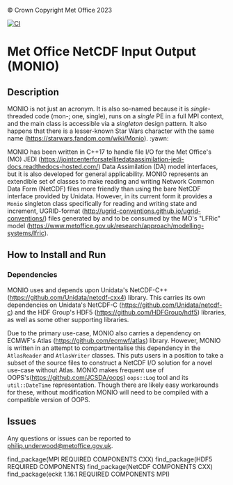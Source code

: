 &copy; Crown Copyright Met Office 2023

[![CI](https://github.com/MetOffice/monio/actions/workflows/ci.yml/badge.svg)](https://github.com/MetOffice/monio/actions/workflows/ci.yml)


# Met Office NetCDF Input Output (MONIO)

## Description

MONIO is not just an acronym. It is also so-named because it is _single_-threaded code (mon-; one, single), runs on a _single_ PE in a full MPI context, and the main class is accessible via a _singleton_ design pattern. It also happens that there is a lesser-known Star Wars character with the same name (https://starwars.fandom.com/wiki/Monio). :yawn:

MONIO has been written in C++17 to handle file I/O for the Met Office's (MO) JEDI (https://jointcenterforsatellitedataassimilation-jedi-docs.readthedocs-hosted.com/) Data Assimilation (DA) model interfaces, but it is also developed for general applicability. MONIO represents an extendible set of classes to make reading and writing Network Common Data Form (NetCDF) files more friendly than using the bare NetCDF interface provided by Unidata. However, in its current form it provides a `Monio` singleton class specifically for reading and writing state and increment, UGRID-format (http://ugrid-conventions.github.io/ugrid-conventions/) files generated by and to be consumed by the MO's "LFRic" model (https://www.metoffice.gov.uk/research/approach/modelling-systems/lfric).

## How to Install and Run


### Dependencies

MONIO uses and depends upon Unidata's NetCDF-C++ (https://github.com/Unidata/netcdf-cxx4) library. This carries its own dependencies on Unidata's NetCDF-C (https://github.com/Unidata/netcdf-c) and the HDF Group's HDF5 (https://github.com/HDFGroup/hdf5) libraries, as well as some other supporting libraries.

Due to the primary use-case, MONIO also carries a dependency on ECMWF's Atlas (https://github.com/ecmwf/atlas) library. However, MONIO is written in an attempt to compartmentalise this dependency in the `AtlasReader` and `AtlasWriter` classes. This puts users in a position to take a subset of the source files to construct a NetCDF I/O solution for a novel use-case without Atlas. MONIO makes frequent use of OOPS's(https://github.com/JCSDA/oops) `oops::Log` tool and its `util::DateTime` representation. Though there are likely easy workarounds for these, without modification MONIO will need to be compiled with a compatible version of OOPS.

## Issues

Any questions or issues can be reported to philip.underwood@metoffice.gov.uk.

find_package(MPI REQUIRED COMPONENTS CXX)
find_package(HDF5 REQUIRED COMPONENTS)
find_package(NetCDF COMPONENTS CXX)
find_package(eckit 1.16.1 REQUIRED COMPONENTS MPI)